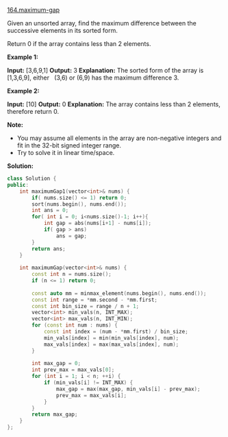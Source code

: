 [164.maximum-gap](https://leetcode.com/problems/maximum-gap/)  

Given an unsorted array, find the maximum difference between the successive elements in its sorted form.

Return 0 if the array contains less than 2 elements.

**Example 1:**

**Input:** \[3,6,9,1\]
**Output:** 3
**Explanation:** The sorted form of the array is \[1,3,6,9\], either
             (3,6) or (6,9) has the maximum difference 3.

**Example 2:**

**Input:** \[10\]
**Output:** 0
**Explanation:** The array contains less than 2 elements, therefore return 0.

**Note:**

*   You may assume all elements in the array are non-negative integers and fit in the 32-bit signed integer range.
*   Try to solve it in linear time/space.  



**Solution:**  

```cpp
class Solution {
public:
    int maximumGap1(vector<int>& nums) {
        if( nums.size() <= 1) return 0;
        sort(nums.begin(), nums.end());
        int ans = 0;
        for( int i = 0; i<nums.size()-1; i++){
            int gap = abs(nums[i+1] - nums[i]);
            if( gap > ans)
                ans = gap;
        }
        return ans;
    }
    
    int maximumGap(vector<int>& nums) {
        const int n = nums.size();
        if (n <= 1) return 0;
        
        const auto mm = minmax_element(nums.begin(), nums.end());
        const int range = *mm.second - *mm.first;
        const int bin_size = range / n + 1;
        vector<int> min_vals(n, INT_MAX);
        vector<int> max_vals(n, INT_MIN);
        for (const int num : nums) {
            const int index = (num - *mm.first) / bin_size;
            min_vals[index] = min(min_vals[index], num);
            max_vals[index] = max(max_vals[index], num);
        }
        
        int max_gap = 0;
        int prev_max = max_vals[0];
        for (int i = 1; i < n; ++i) {
            if (min_vals[i] != INT_MAX) {
                max_gap = max(max_gap, min_vals[i] - prev_max);
                prev_max = max_vals[i];
            }
        }
        return max_gap;
    }
};
```
      